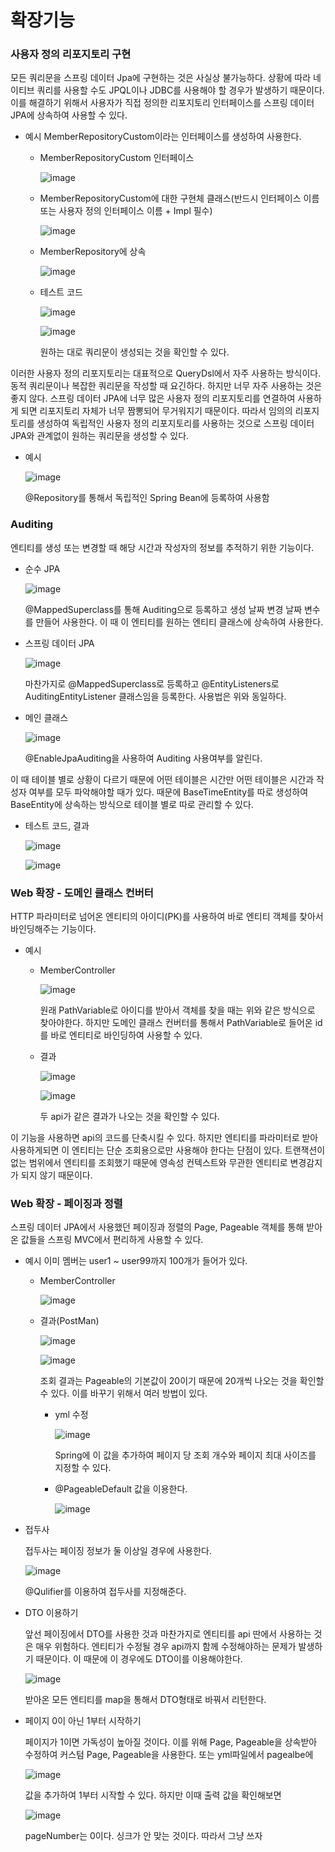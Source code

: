 # 확장기능

### 사용자 정의 리포지토리 구현

모든 쿼리문을 스프링 데이터 Jpa에 구현하는 것은 사실상 불가능하다.
상황에 따라 네이티브 쿼리를 사용할 수도 JPQL이나 JDBC를 사용해야 할 경우가 발생하기 때문이다.
이를 해결하기 위해서 사용자가 직접 정의한 리포지토리 인터페이스를 스프링 데이터 JPA에 상속하여 사용할 수 있다.

+ 예시
  MemberRepositoryCustom이라는 인터페이스를 생성하여 사용한다.

  + MemberRepositoryCustom 인터페이스

    ![image](https://github.com/ManchanTime/TrashBoys/assets/127479677/804bc2c6-32ac-4a03-9cdd-5e1501934ca7)

  + MemberRepositoryCustom에 대한 구현체 클래스(반드시 인터페이스 이름 또는 사용자 정의 인터페이스 이름 + Impl 필수)

    ![image](https://github.com/ManchanTime/TrashBoys/assets/127479677/a5db5bf0-8b7d-408b-a76d-cfbc769660b5)

  + MemberRepository에 상속

    ![image](https://github.com/ManchanTime/TrashBoys/assets/127479677/e377a14b-67e3-4c2b-a51c-4ba5b34fe13a)

  + 테스트 코드

    ![image](https://github.com/ManchanTime/TrashBoys/assets/127479677/ef9e3cb3-e804-474b-9541-fbc24b69f45f)

    ![image](https://github.com/ManchanTime/TrashBoys/assets/127479677/639c581c-30f6-45a0-9716-f6e4ced2f988)

    원하는 대로 쿼리문이 생성되는 것을 확인할 수 있다.

이러한 사용자 정의 리포지토리는 대표적으로 QueryDsl에서 자주 사용하는 방식이다.
동적 쿼리문이나 복잡한 쿼리문을 작성할 때 요긴하다. 하지만 너무 자주 사용하는 것은 좋지 않다. 
스프링 데이터 JPA에 너무 많은 사용자 정의 리포지토리를 연결하여 사용하게 되면 리포지토리 자체가 너무 짬뽕되어 무거워지기 때문이다.
따라서 임의의 리포지토리를 생성하여 독립적인 사용자 정의 리포지토리를 사용하는 것으로 스프링 데이터 JPA와 관계없이 원하는 쿼리문을 생성할 수 있다.

+ 예시

  ![image](https://github.com/ManchanTime/TrashBoys/assets/127479677/c7db4c1c-1a25-491b-b589-1afdc2d62fb8)

  @Repository를 통해서 독립적인 Spring Bean에 등록하여 사용함

### Auditing

엔티티를 생성 또는 변경할 때 해당 시간과 작성자의 정보를 추적하기 위한 기능이다.

+ 순수 JPA

  ![image](https://github.com/ManchanTime/TrashBoys/assets/127479677/a4790f32-4506-4cc6-9824-c2aed88f464c)

  @MappedSuperclass를 통해 Auditing으로 등록하고 생성 날짜 변경 날짜 변수를 만들어 사용한다. 이 때 이 엔티티를 원하는 엔티티 클래스에 상속하여 사용한다.

+ 스프링 데이터 JPA

  ![image](https://github.com/ManchanTime/TrashBoys/assets/127479677/e1a7b17f-25ab-4f8f-b8a0-bd6b5dbd2843)

  마찬가지로 @MappedSuperclass로 등록하고 @EntityListeners로 AuditingEntityListener 클래스임을 등록한다. 사용법은 위와 동일하다.

+ 메인 클래스

  ![image](https://github.com/ManchanTime/TrashBoys/assets/127479677/1e944c12-7452-4203-a0f9-1e7ea9dd1dc1)

  @EnableJpaAuditing을 사용하여 Auditing 사용여부를 알린다.

이 때 테이블 별로 상황이 다르기 때문에 어떤 테이블은 시간만 어떤 테이블은 시간과 작성자 여부를 모두 파악해야할 때가 있다. 때문에 BaseTimeEntity를 따로 생성하여 BaseEntity에 상속하는 방식으로 테이블 별로 따로 관리할 수 있다.

+ 테스트 코드, 결과

  ![image](https://github.com/ManchanTime/TrashBoys/assets/127479677/f8f0c1bc-00d9-4936-b4d0-bcfbac6660be)

  ![image](https://github.com/ManchanTime/TrashBoys/assets/127479677/054b67ba-5f61-4ce0-a2bf-8734b63177e7)

### Web 확장 - 도메인 클래스 컨버터

HTTP 파라미터로 넘어온 엔티티의 아이디(PK)를 사용하여 바로 엔티티 객체를 찾아서 바인딩해주는 기능이다.

+ 예시

  + MemberController

    ![image](https://github.com/ManchanTime/TrashBoys/assets/127479677/efe90868-6f2e-4aab-8c8a-04b001801ba8)

    원래 PathVariable로 아이디를 받아서 객체를 찾을 때는 위와 같은 방식으로 찾아야한다. 하지만 도메인 클래스 컨버터를 통해서 PathVariable로 들어온 id를 바로 엔티티로 바인딩하여 사용할 수 있다.

  + 결과

    ![image](https://github.com/ManchanTime/TrashBoys/assets/127479677/543bef9e-d8cf-4c85-afb5-023717a86ec8)

    ![image](https://github.com/ManchanTime/TrashBoys/assets/127479677/eb49d914-15fc-4cf8-98da-23b27ec1db57)

    두 api가 같은 결과가 나오는 것을 확인할 수 있다.

이 기능을 사용하면 api의 코드를 단축시킬 수 있다. 하지만 엔티티를 파라미터로 받아 사용하게되면 이 엔티티는 단순 조회용으로만 사용해야 한다는 단점이 있다.
트랜잭션이 없는 범위에서 엔티티를 조회했기 때문에 영속성 컨텍스트와 무관한 엔티티로 변경감지가 되지 않기 때문이다.

### Web 확장 - 페이징과 정렬

스프링 데이터 JPA에서 사용했던 페이징과 정렬의 Page, Pageable 객체를 통해 받아온 값들을 스프링 MVC에서 편리하게 사용할 수 있다.

+ 예시
  이미 멤버는 user1 ~ user99까지 100개가 들어가 있다.

  + MemberController

    ![image](https://github.com/ManchanTime/TrashBoys/assets/127479677/cfa7b427-de90-4a21-950a-b8a00d6148f2)

  + 결과(PostMan)

    ![image](https://github.com/ManchanTime/TrashBoys/assets/127479677/eb8e8872-e666-4af7-935a-c855dbcf16cf)

    ![image](https://github.com/ManchanTime/TrashBoys/assets/127479677/de478403-d4de-4001-b02c-193b571b37a8)

    조회 결과는 Pageable의 기본값이 20이기 때문에 20개씩 나오는 것을 확인할 수 있다. 이를 바꾸기 위해서 여러 방법이 있다.

    + yml 수정

      ![image](https://github.com/ManchanTime/TrashBoys/assets/127479677/1da9eff4-9f91-4796-aae4-25c2a725c0b7)

      Spring에 이 값을 추가하여 페이지 당 조회 개수와 페이지 최대 사이즈를 지정할 수 있다.

    + @PageableDefault 값을 이용한다.

      ![image](https://github.com/ManchanTime/TrashBoys/assets/127479677/8166e49f-6cf2-4309-a981-26c53b74b1ea)

+ 접두사

  접두사는 페이징 정보가 둘 이상일 경우에 사용한다.

  ![image](https://github.com/ManchanTime/TrashBoys/assets/127479677/ba5e316c-2584-4648-8c70-b70a76e60cb9)

  @Qulifier를 이용하여 접두사를 지정해준다.

+ DTO 이용하기

  앞선 페이징에서 DTO를 사용한 것과 마찬가지로 엔티티를 api 딴에서 사용하는 것은 매우 위험하다. 엔티티가 수정될 경우 api까지 함께 수정해야하는 문제가 발생하기 때문이다.
  이 때문에 이 경우에도 DTO이를 이용해야한다.

  ![image](https://github.com/ManchanTime/TrashBoys/assets/127479677/a513a5a0-c4ba-41de-80e5-c7e98d584a4d)

  받아온 모든 엔티티를 map을 통해서 DTO형태로 바꿔서 리턴한다.

+ 페이지 0이 아닌 1부터 시작하기

  페이지가 1이면 가독성이 높아질 것이다. 이를 위해 Page, Pageable을 상속받아 수정하여 커스텀 Page, Pageable을 사용한다. 또는 yml파일에서 pagealbe에

  ![image](https://github.com/ManchanTime/TrashBoys/assets/127479677/6a211303-373e-44fa-8cce-77156f59083d)

  값을 추가하여 1부터 시작할 수 있다. 하지만 이때 출력 값을 확인해보면

  ![image](https://github.com/ManchanTime/TrashBoys/assets/127479677/cf9b1580-5951-4916-b720-fb9c846796ad)

  pageNumber는 0이다. 싱크가 안 맞는 것이다. 따라서 그냥 쓰자
